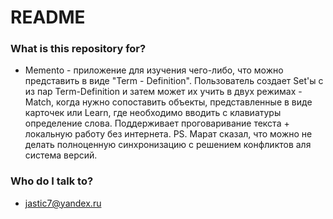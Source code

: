 # README #

### What is this repository for? ###

* Memento - приложение для изучения чего-либо, что можно представить в виде "Term - Definition". Пользователь создает Set'ы с из пар Term-Definition и затем может их учить в двух режимах - Match, когда нужно сопоставить объекты, представленные в виде карточек или Learn, где необходимо вводить с клавиатуры определение слова. Поддерживает проговаривание текста + локальную работу без интернета.
PS. Марат сказал, что можно не делать полноценную синхронизацию с решением конфликтов аля система версий.

### Who do I talk to? ###

* jastic7@yandex.ru